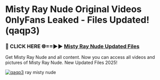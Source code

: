# Misty Ray Nude Original Videos 0nlyFans Leaked - Files Updated! (qaqp3)

<h3>🔴 CLICK HERE 🌐==►► <a href="https://tinyurl.com/5h6xmrr3" rel="nofollow">Misty Ray Nude Updated Files</a></h3>

Get Misty Ray Nude and all content. Now you can access all videos and pictures of Misty Ray Nude. New Updated Files 2025!

[![qaqp3](https://i.imgur.com/KVD873Z.gif)](https://tinyurl.com/5h6xmrr3)
ray misty nude
